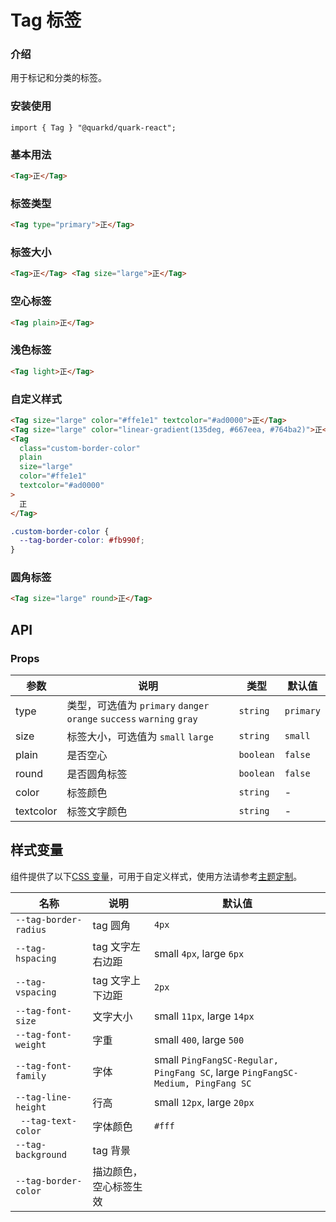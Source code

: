# Tag 标签

### 介绍

用于标记和分类的标签。

### 安装使用

```tsx
import { Tag } "@quarkd/quark-react";
```

### 基本用法

```html
<Tag>正</Tag>
```

### 标签类型

```html
<Tag type="primary">正</Tag>
```

### 标签大小

```html
<Tag>正</Tag> <Tag size="large">正</Tag>
```

### 空心标签

```html
<Tag plain>正</Tag>
```

### 浅色标签

```html
<Tag light>正</Tag>
```

### 自定义样式

```html
<Tag size="large" color="#ffe1e1" textcolor="#ad0000">正</Tag>
<Tag size="large" color="linear-gradient(135deg, #667eea, #764ba2)">正</Tag>
<Tag
  class="custom-border-color"
  plain
  size="large"
  color="#ffe1e1"
  textcolor="#ad0000"
>
  正
</Tag>
```

```css
.custom-border-color {
  --tag-border-color: #fb990f;
}
```

### 圆角标签

```html
<Tag size="large" round>正</Tag>
```

## API

### Props

| 参数      | 说明                                                                  | 类型      | 默认值    |
| --------- | --------------------------------------------------------------------- | --------- | --------- |
| type      | 类型，可选值为 `primary` `danger` `orange` `success` `warning` `gray` | `string`  | `primary` |
| size      | 标签大小，可选值为 `small` `large`                                    | `string`  | `small`   |
| plain     | 是否空心                                                              | `boolean` | `false`   |
| round     | 是否圆角标签                                                          | `boolean` | `false`   |
| color     | 标签颜色                                                              | `string`  | -         |
| textcolor | 标签文字颜色                                                          | `string`  | -         |

## 样式变量

组件提供了以下[CSS 变量](https://developer.mozilla.org/zh-CN/docs/Web/CSS/Using_CSS_custom_properties)，可用于自定义样式，使用方法请参考[主题定制](#/theme)。

| 名称                  | 说明                   | 默认值                                                                          |
| --------------------- | ---------------------- | ------------------------------------------------------------------------------- |
| `--tag-border-radius` | tag 圆角               | `4px`                                                                           |
| `--tag-hspacing`      | tag 文字左右边距       | small `4px`, large `6px`                                                        |
| `--tag-vspacing`      | tag 文字上下边距       | `2px`                                                                           |
| `--tag-font-size`     | 文字大小               | small `11px`, large `14px`                                                      |
| `--tag-font-weight`   | 字重                   | small `400`, large `500`                                                        |
| `--tag-font-family`   | 字体                   | small `PingFangSC-Regular, PingFang SC`, large `PingFangSC-Medium, PingFang SC` |
| `--tag-line-height`   | 行高                   | small `12px`, large `20px`                                                      |
| ` --tag-text-color`   | 字体颜色               | `#fff`                                                                          |
| `--tag-background `   | tag 背景               |
| `--tag-border-color`  | 描边颜色，空心标签生效 |
